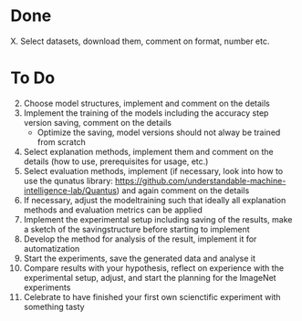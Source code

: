 # Done
X. Select datasets, download them, comment on format, number etc.

# To Do
2. Choose model structures, implement and comment on the details
3. Implement the training of the models including the accuracy step version saving, comment on the details
	- Optimize the saving, model versions should not alway be trained from scratch
4. Select explanation methods, implement them and comment on the details (how to use, prerequisites for usage, etc.)
5. Select evaluation methods, implement (if necessary, look into how to use the qunatus library: https://github.com/understandable-machine-intelligence-lab/Quantus) and again comment on the details
6. If necessary, adjust the modeltraining such that ideally all explanation methods and evaluation metrics can be applied
7. Implement the experimental setup including saving of the results, make a sketch of the savingstructure before starting to implement
8. Develop the method for analysis of the result, implement it for automatization
9. Start the experiments, save the generated data and analyse it
10. Compare results with your hypothesis, reflect on experience with the experimental setup, adjust, and start the planning for the ImageNet experiments
11. Celebrate to have finished your first own scienctific experiment with something tasty

